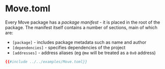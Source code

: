 # Move.toml

Every Move package has a *package manifest* - it is placed in the root of the package. The manifest itself
contains a number of sections, main of which are:

- `[package]` - includes package metadata such as name and author
- `[dependencies]` - specifies dependencies of the project
- `[addresses]` - address aliases (eg `@me` will be treated as a `0x0` address)

```toml
{{#include ../../examples/Move.toml}}
```
